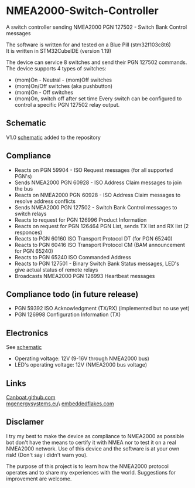 # NMEA2000-Switch-Controller
A switch controller sending NMEA2000 PGN 127502 - Switch Bank Control messages

The software is written for and tested on a Blue Pill (stm32f103c8t6)\
It is written in STM32CubeIDE (version 1.19)

The device can service 8 switches and send their PGN 127502 commands. The device supports 4 types of switches:
- (mom)On - Neutral - (mom)Off switches
- (mom)On/Off switches (aka pushbutton)
- (mom)On - Off switches
- (mom)On, switch off after set time
Every switch can be configured to control a specific PGN 127502 relay output.

## Schematic
V1.0 [schematic](NMEA2000%20Switch%20Controller.pdf) added to the repository

## Compliance
- Reacts on PGN 59904 - ISO Request messages (for all supported PGN's)
- Sends NMEA2000 PGN 60928 - ISO Address Claim messages to join the bus
- Reacts on NMEA2000 PGN 60928 - ISO Address Claim messages to resolve address conflicts
- Sends NMEA2000 PGN 127502 - Switch Bank Control messages to switch relays
- Reacts to request for PGN 126996 Product Information
- Reacts on request for PGN 126464 PGN List, sends TX list and RX list (2 responces)
- Reacts to PGN 60160 ISO Transport Protocol DT (for PGN 65240)
- Reacts to PGN 60416 ISO Transport Protocol CM (BAM announcement for PGN 65240)
- Reacts to PGN 65240 ISO Commanded Address
- Reacts to PGN 127501 - Binary Switch Bank Status messages, LED's give actual status of remote relays
- Broadcasts NMEA2000 PGN 126993 Heartbeat messages

## Compliance todo (in future release)
- PGN 59392 ISO Acknowledgment (TX/RX) (implemented but no use yet)
- PGN 126998 Configuration Information (TX)

## Electronics
See [schematic](NMEA2000%20Switch%20Controller.pdf)
- Operating voltage: 12V (9-16V through NMEA2000 bus)
- LED's operating voltage: 12V (NMEA2000 bus voltage)

## Links
[Canboat.github.com](https://canboat.github.io/canboat/canboat.html)\
[mgenergysystems.eu](https://docs.mgenergysystems.eu/en/application-notes/Tracking-MG-device-on-NMEA2000-CAN-bus#:~:text=Address%20Claim%20procedure%20(ACL),send%20by%20this%20device%20first.)\
[embeddedflakes.com](https://embeddedflakes.com/network-management-in-sae-j1939/)

## Disclamer
I try my best to make the device as compliance to NMEA2000 as possible bot don't have the means to certify it with NMEA nor to test it on a real NMEA2000 network. Use of this device and the software is at your own risk! (Don't say i didn't warn you).

The purpose of this project is to learn how the NMEA2000 protocol operates and to share my experiences with the world. Suggestions for improvement are welcome.
